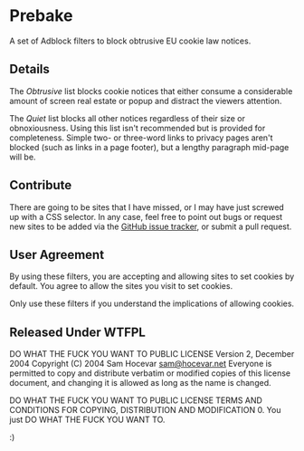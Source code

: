 Prebake
=======

A set of Adblock filters to block obtrusive EU cookie law notices.

Details
-------

The _Obtrusive_ list blocks cookie notices that either consume a
considerable amount of screen real estate or popup and distract the
viewers attention.

The _Quiet_ list blocks all other notices regardless of their size
or obnoxiousness. Using this list isn't recommended but is provided
for completeness. Simple two- or three-word links to privacy pages
aren't blocked (such as links in a page footer), but a lengthy
paragraph mid-page will be.

Contribute
----------
There are going to be sites that I have missed, or I may have just
screwed up with a CSS selector. In any case, feel free to point out
bugs or request new sites to be added via the [GitHub issue tracker](https://github.com/liamja/Prebake/issues),
or submit a pull request.

User Agreement
--------------
By using these filters, you are accepting and allowing sites to
set cookies by default. You agree to allow the sites you visit to
set cookies.

Only use these filters if you understand the implications of
allowing cookies.

Released Under WTFPL
------------------
DO WHAT THE FUCK YOU WANT TO PUBLIC LICENSE
Version 2, December 2004
Copyright (C) 2004 Sam Hocevar <sam@hocevar.net>
Everyone is permitted to copy and distribute verbatim or modified
copies of this license document, and changing it is allowed as long
as the name is changed.

DO WHAT THE FUCK YOU WANT TO PUBLIC LICENSE
TERMS AND CONDITIONS FOR COPYING, DISTRIBUTION AND MODIFICATION
0. You just DO WHAT THE FUCK YOU WANT TO.

:)

